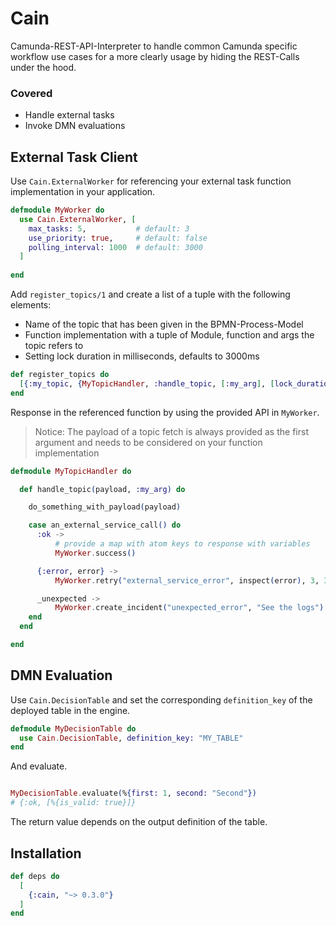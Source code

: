 # Cain
Camunda-REST-API-Interpreter to handle common Camunda specific workflow use cases for a more clearly usage by hiding the REST-Calls under the hood.

### Covered

- Handle external tasks
- Invoke DMN evaluations

## External Task Client

Use `Cain.ExternalWorker` for referencing your external task function implementation in your application.

```elixir
defmodule MyWorker do
  use Cain.ExternalWorker, [
    max_tasks: 5,           # default: 3
    use_priority: true,     # default: false
    polling_interval: 1000  # default: 3000
  ]
  
end
```


Add `register_topics/1` and create a list of a tuple with the following elements:
- Name of the topic that has been given in the BPMN-Process-Model
- Function implementation with a tuple of Module, function and args the topic refers to
- Setting lock duration in milliseconds, defaults to 3000ms

```elixir
def register_topics do
  [{:my_topic, {MyTopicHandler, :handle_topic, [:my_arg], [lock_duration: 5000]}]
end
```

Response in the referenced function by using the provided API in `MyWorker`.
> Notice: The payload of a topic fetch is always provided as the first argument and needs to be considered on your function implementation

```elixir
defmodule MyTopicHandler do

  def handle_topic(payload, :my_arg) do

    do_something_with_payload(payload)

    case an_external_service_call() do
      :ok -> 
          # provide a map with atom keys to response with variables
          MyWorker.success()

      {:error, error} -> 
          MyWorker.retry("external_service_error", inspect(error), 3, 3000)

      _unexpected -> 
          MyWorker.create_incident("unexpected_error", "See the logs")
    end
  end

end
```

## DMN Evaluation

Use `Cain.DecisionTable` and set the corresponding `definition_key` of the deployed table in the engine.

```elixir
defmodule MyDecisionTable do
  use Cain.DecisionTable, definition_key: "MY_TABLE"
end
```
And evaluate.
```elixir

MyDecisionTable.evaluate(%{first: 1, second: "Second"})
# {:ok, [%{is_valid: true}]}
```

The return value depends on the output definition of the table. 

## Installation

<!-- If [available in Hex](https://hex.pm/docs/publish), the package can be installed
by adding `cain` to your list of dependencies in `mix.exs`: -->

```elixir
def deps do
  [
    {:cain, "~> 0.3.0"}
  ]
end
```
<!-- 
Documentation can be generated with [ExDoc](https://github.com/elixir-lang/ex_doc)
and published on [HexDocs](https://hexdocs.pm). Once published, the docs can
be found at [https://hexdocs.pm/cain](https://hexdocs.pm/cain). -->

